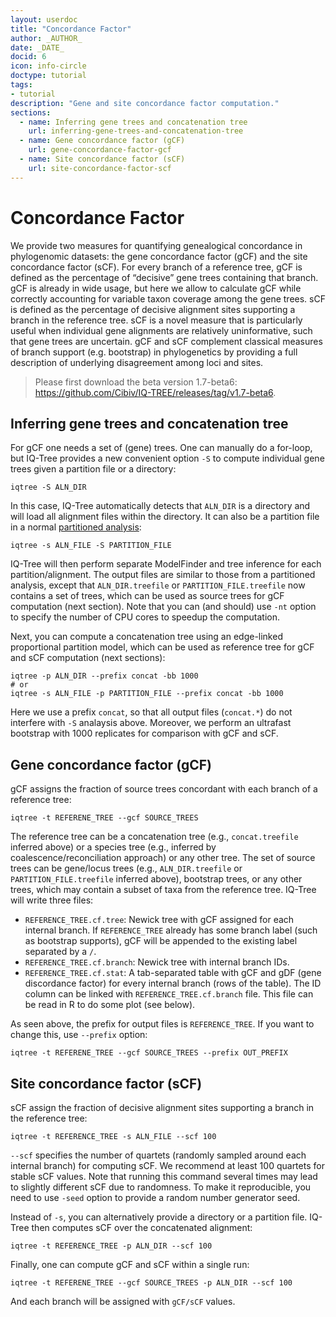```yaml
---
layout: userdoc
title: "Concordance Factor"
author: _AUTHOR_
date: _DATE_
docid: 6
icon: info-circle
doctype: tutorial
tags:
- tutorial
description: "Gene and site concordance factor computation."
sections:
  - name: Inferring gene trees and concatenation tree
    url: inferring-gene-trees-and-concatenation-tree
  - name: Gene concordance factor (gCF)
    url: gene-concordance-factor-gcf
  - name: Site concordance factor (sCF)
    url: site-concordance-factor-scf
---
```


Concordance Factor
==================

We provide two measures for quantifying genealogical concordance in phylogenomic datasets: the gene concordance factor (gCF) and the site concordance factor (sCF). For every branch of a reference tree, gCF is defined as the percentage of “decisive” gene trees containing that branch. gCF is already in wide usage, but here we allow to calculate gCF while correctly accounting for variable taxon coverage among the gene trees. sCF is defined as the percentage of decisive alignment sites supporting a branch in the reference tree. sCF is a novel measure that is particularly useful when individual gene alignments are relatively uninformative, such that gene trees are uncertain. gCF and sCF complement classical measures of branch support (e.g. bootstrap) in phylogenetics by providing a full description of underlying disagreement among loci and sites.


> Please first download the beta version 1.7-beta6: <https://github.com/Cibiv/IQ-TREE/releases/tag/v1.7-beta6>.

Inferring gene trees and concatenation tree
-------------------------------------------

For gCF one needs a set of (gene) trees. One can manually do a for-loop, but IQ-Tree provides a new convenient option `-S` to compute individual gene trees given a partition file or a directory:

	iqtree -S ALN_DIR 

In this case, IQ-Tree automatically detects that `ALN_DIR` is a directory and will load all alignment files within the directory. It can also be a partition file in a normal [partitioned analysis](Advanced-Tutorial):

	iqtree -s ALN_FILE -S PARTITION_FILE

IQ-Tree will then perform separate ModelFinder and tree inference for each partition/alignment. The output files are similar to those from a partitioned analysis, except that `ALN_DIR.treefile` or `PARTITION_FILE.treefile` now contains a set of trees, which can be used as source trees for gCF computation (next section). Note that you can (and should) use `-nt` option to specify the number of CPU cores to speedup the computation.

Next, you can compute a concatenation tree using an edge-linked proportional partition model, which can be used as reference tree for gCF and sCF computation (next sections):

	iqtree -p ALN_DIR --prefix concat -bb 1000
	# or
	iqtree -s ALN_FILE -p PARTITION_FILE --prefix concat -bb 1000
	

Here we use a prefix `concat`, so that all output files (`concat.*`) do not interfere with `-S` analaysis above. Moreover, we perform an ultrafast bootstrap with 1000 replicates for comparison with gCF and sCF.


Gene concordance factor (gCF)
-----------------------------

gCF assigns the fraction of source trees concordant with each branch of a reference tree:

	iqtree -t REFERENE_TREE --gcf SOURCE_TREES
 	
The reference tree can be a concatenation tree (e.g., `concat.treefile` inferred above) or a species tree (e.g., inferred by coalescence/reconciliation approach) or any other tree. The set of source trees can be gene/locus trees (e.g., `ALN_DIR.treefile` or `PARTITION_FILE.treefile` inferred above), bootstrap trees, or any other trees, which may contain a subset of taxa from the reference tree. IQ-Tree will write three files:

* `REFERENCE_TREE.cf.tree`: Newick tree with gCF assigned for each internal branch. If `REFERENCE_TREE` already has some branch label (such as bootstrap supports), gCF will be appended to the existing label separated by a `/`.
* `REFERENCE_TREE.cf.branch`: Newick tree with internal branch IDs.
* `REFERENCE_TREE.cf.stat`: A tab-separated table with gCF and gDF (gene discordance factor) for every internal branch (rows of the table). The ID column can be linked with `REFERENCE_TREE.cf.branch` file. This file can be read in R to do some plot (see below).

As seen above, the prefix for output files is `REFERENCE_TREE`. If you want to change this, use `--prefix` option:

	iqtree -t REFERENE_TREE --gcf SOURCE_TREES --prefix OUT_PREFIX


Site concordance factor (sCF)
-----------------------------

sCF assign the fraction of decisive alignment sites supporting a branch in the reference tree:

	iqtree -t REFERENCE_TREE -s ALN_FILE --scf 100
	
`--scf` specifies the number of quartets (randomly sampled around each internal branch) for computing sCF. We recommend at least 100 quartets for stable sCF values. Note that running this command several times may lead to slightly different sCF due to randomness. To make it reproducible, you need to use `-seed` option to provide a random number generator seed.

Instead of `-s`, you can alternatively provide a directory or a partition file. IQ-Tree then computes sCF over the concatenated alignment:

	iqtree -t REFERENCE_TREE -p ALN_DIR --scf 100

Finally, one can compute gCF and sCF within a single run:

	iqtree -t REFERENE_TREE --gcf SOURCE_TREES -p ALN_DIR --scf 100
	
And each branch will be assigned with `gCF/sCF` values.



